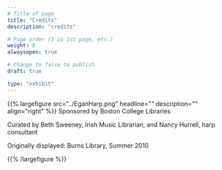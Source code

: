 ```yaml
---
# Title of page
title: "Credits"
description: "credits"

# Page order (1 is 1st page, etc.)
weight: 8
alwaysopen: true

# Change to false to publish.
draft: true

type: "exhibit"
---
```

{{% largefigure src="../EganHarp.png" headline="" description="" align="right" %}}
Sponsored by Boston College Libraries

Curated by Beth Sweeney, Irish Music Librarian, and Nancy Hurrell, harp consultant

Originally displayed: Burns Library, Summer 2010

{{% /largefigure %}}
